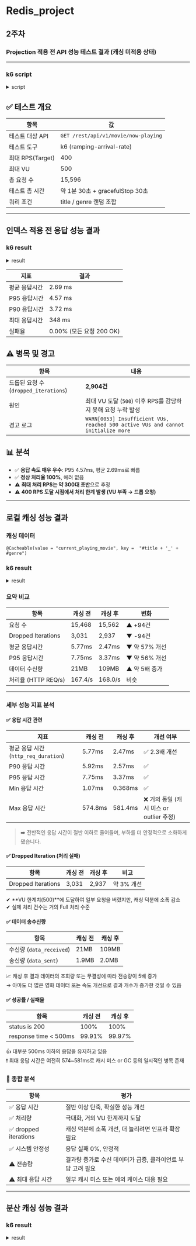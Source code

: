 # Redis_project
## 2주차
### Projection 적용 전 API 성능 테스트 결과 (캐싱 미적용 상태)

---
### k6 script
<details>
<summary>script</summary>

```shell
import http from 'k6/http';
import { check, sleep } from 'k6';
import { randomItem, randomIntBetween } from 'https://jslib.k6.io/k6-utils/1.4.0/index.js';

export const options = {
    scenarios: {
        rps_limit_test: {
            executor: 'ramping-arrival-rate',
            startRate: 50,
            timeUnit: '1s',
            preAllocatedVUs: 100,
            maxVUs: 500,
            stages: [
                { target: 100, duration: '20s' },
                { target: 200, duration: '20s' },
                { target: 300, duration: '20s' },
                { target: 400, duration: '20s' },
                { target: 0, duration: '10s' },
            ],
        },
    },
};

// 🎬 Movie title 리스트: Movie1 ~ Movie30
const titles = Array.from({ length: 30 }, (_, i) => `Movie${i + 1}`);

// 🎭 MovieGenre Enum 값 (백엔드에서 사용하는 실제 enum 키)
const genres = [
    'ACTION',
    'COMEDY',
    'DRAMA',
    'FANTASY',
    'HORROR',
    'MYSTERY',
    'ROMANCE',
    'SCI_FI',
    'THRILLER',
    'ANIMATION'
];

export default function () {
    // 랜덤하게 title, genre를 사용할지 말지 결정
    const useTitle = Math.random() > 0.3; // 70% 확률 사용
    const useGenre = Math.random() > 0.5; // 50% 확률 사용

    const queryParams = [];

    if (useTitle) {
        const title = randomItem(titles);
        queryParams.push(`title=${encodeURIComponent(title)}`);
    }

    if (useGenre) {
        const genre = randomItem(genres);
        queryParams.push(`genre=${encodeURIComponent(genre)}`);
    }

    const url = `http://localhost:8080/rest/api/v1/movie/now-playing${
        queryParams.length ? '?' + queryParams.join('&') : ''
    }`;

    const res = http.get(url);

    check(res, {
        'status is 200': (r) => r.status === 200,
        'response time < 500ms': (r) => r.timings.duration < 500,
    });

    sleep(randomIntBetween(1, 3)); // 유저 간 요청 간격
}

```

</details>

## ✅ 테스트 개요

| 항목 | 값 |
|------|----|
| 테스트 대상 API | `GET /rest/api/v1/movie/now-playing` |
| 테스트 도구 | k6 (ramping-arrival-rate) |
| 최대 RPS(Target) | 400 |
| 최대 VU | 500 |
| 총 요청 수 | 15,596 |
| 테스트 총 시간 | 약 1분 30초 + gracefulStop 30초 |
| 쿼리 조건 | title / genre 랜덤 조합 |

---

## 인덱스 적용 전 응답 성능 결과

### k6 result
<details>
<summary>result</summary>

```shell
k6 run movie-test.js

         /\      Grafana   /‾‾/
    /\  /  \     |\  __   /  /
   /  \/    \    | |/ /  /   ‾‾\
  /          \   |   (  |  (‾)  |
 / __________ \  |_|\_\  \_____/

     execution: local
        script: movie-test.js
        output: -

     scenarios: (100.00%) 1 scenario, 500 max VUs, 2m0s max duration (incl. graceful stop):
              * rps_limit_test: Up to 400.00 iterations/s for 1m30s over 5 stages (maxVUs: 100-500, gracefulStop: 30s)

WARN[0053] Insufficient VUs, reached 500 active VUs and cannot initialize more  executor=ramping-arrival-rate scenario=rps_limit_test

     ✓ status is 200
     ✓ response time < 500ms

     checks.........................: 100.00% 31192 out of 31192
     data_received..................: 20 MB   217 kB/s
     data_sent......................: 2.0 MB  21 kB/s
     dropped_iterations.............: 2904    31.223389/s
     http_req_blocked...............: avg=25.34µs min=1µs   med=7µs    max=11.25ms  p(90)=13µs   p(95)=23µs
     http_req_connecting............: avg=13.4µs  min=0s    med=0s     max=2.73ms   p(90)=0s     p(95)=0s
     http_req_duration..............: avg=2.69ms  min=780µs med=2.1ms  max=348.21ms p(90)=3.72ms p(95)=4.57ms
       { expected_response:true }...: avg=2.69ms  min=780µs med=2.1ms  max=348.21ms p(90)=3.72ms p(95)=4.57ms
     http_req_failed................: 0.00%   0 out of 15596
     http_req_receiving.............: avg=66.87µs min=9µs   med=57µs   max=2.96ms   p(90)=102µs  p(95)=124µs
     http_req_sending...............: avg=27.85µs min=4µs   med=24µs   max=3.9ms    p(90)=41µs   p(95)=50µs
     http_req_tls_handshaking.......: avg=0s      min=0s    med=0s     max=0s       p(90)=0s     p(95)=0s
     http_req_waiting...............: avg=2.59ms  min=740µs med=2.01ms max=347.18ms p(90)=3.59ms p(95)=4.41ms
     http_reqs......................: 15596   167.685944/s
     iteration_duration.............: avg=1.99s   min=1s    med=2s     max=3.35s    p(90)=3s     p(95)=3s
     iterations.....................: 15596   167.685944/s
     vus............................: 1       min=1              max=500
     vus_max........................: 500     min=100            max=500


running (1m33.0s), 000/500 VUs, 15596 complete and 0 interrupted iterations
rps_limit_test ✓ [======================================] 000/500 VUs  1m30s  004.47 iters/s
```

</details>

| 지표 | 결과 |
|------|------|
| 평균 응답시간 | 2.69 ms |
| P95 응답시간 | 4.57 ms |
| P90 응답시간 | 3.72 ms |
| 최대 응답시간 | 348 ms |
| 실패율 | 0.00% (모든 요청 200 OK) |

## ⚠️ 병목 및 경고

| 항목 | 내용 |
|------|------|
| 드롭된 요청 수 (`dropped_iterations`) | **2,904건** |
| 원인 | 최대 VU 도달 (`500`) 이후 RPS를 감당하지 못해 요청 누락 발생 |
| 경고 로그 | `WARN[0053] Insufficient VUs, reached 500 active VUs and cannot initialize more` |

## 📊 분석

- ✅ **응답 속도 매우 우수**: P95 4.57ms, 평균 2.69ms로 빠름
- ✅ **정상 처리율 100%**, 에러 없음
- ⚠️ **최대 처리 RPS는 약 300대 초반**으로 추정
- ⚠️ **400 RPS 도달 시점에서 처리 한계 발생 (VU 부족 → 드롭 요청)**

---

## 로컬 캐싱 성능 결과
### 캐싱 데이터
```shell
@Cacheable(value = "current_playing_movie", key =  "#title + '_' + #genre")
```
### k6 result
<details>
<summary>result</summary>

```shell
k6 run movie-test.js

         /\      Grafana   /‾‾/
    /\  /  \     |\  __   /  /
   /  \/    \    | |/ /  /   ‾‾\
  /          \   |   (  |  (‾)  |
 / __________ \  |_|\_\  \_____/

     execution: local
        script: movie-test.js
        output: -

     scenarios: (100.00%) 1 scenario, 500 max VUs, 2m0s max duration (incl. graceful stop):
              * rps_limit_test: Up to 400.00 iterations/s for 1m30s over 5 stages (maxVUs: 100-500, gracefulStop: 30s)

WARN[0053] Insufficient VUs, reached 500 active VUs and cannot initialize more  executor=ramping-arrival-rate scenario=rps_limit_test

     ✓ status is 200
     ✗ response time < 500ms
      ↳  99% — ✓ 15558 / ✗ 4

     checks.........................: 99.98% 31120 out of 31124
     data_received..................: 109 MB 1.2 MB/s
     data_sent......................: 2.0 MB 21 kB/s
     dropped_iterations.............: 2937   31.709205/s
     http_req_blocked...............: avg=28.32µs  min=1µs   med=7µs    max=12.24ms  p(90)=13µs   p(95)=24µs
     http_req_connecting............: avg=15.44µs  min=0s    med=0s     max=3.51ms   p(90)=0s     p(95)=0s
     http_req_duration..............: avg=2.47ms   min=368µs med=1.58ms max=581.38ms p(90)=2.57ms p(95)=3.37ms
       { expected_response:true }...: avg=2.47ms   min=368µs med=1.58ms max=581.38ms p(90)=2.57ms p(95)=3.37ms
     http_req_failed................: 0.00%  0 out of 15562
     http_req_receiving.............: avg=137.59µs min=17µs  med=103µs  max=26.3ms   p(90)=212µs  p(95)=299µs
     http_req_sending...............: avg=28.92µs  min=5µs   med=25µs   max=2.6ms    p(90)=42µs   p(95)=53µs
     http_req_tls_handshaking.......: avg=0s       min=0s    med=0s     max=0s       p(90)=0s     p(95)=0s
     http_req_waiting...............: avg=2.3ms    min=311µs med=1.44ms max=581.07ms p(90)=2.34ms p(95)=3.04ms
     http_reqs......................: 15562  168.01452/s
     iteration_duration.............: avg=2s       min=1s    med=2s     max=3.56s    p(90)=3s     p(95)=3s
     iterations.....................: 15562  168.01452/s
     vus............................: 5      min=5              max=500
     vus_max........................: 500    min=100            max=500


running (1m32.6s), 000/500 VUs, 15562 complete and 0 interrupted iterations
rps_limit_test ✓ [======================================] 000/500 VUs  1m30s  004.47 iters/s
```

</details>

### 요약 비교
| 항목 | 캐싱 전 | 캐싱 후 | 변화 |
|------|---------|---------|------|
| 요청 수 | 15,468 | 15,562 | ▲ +94건 |
| Dropped Iterations | 3,031 | 2,937 | ▼ -94건 |
| 평균 응답시간 | 5.77ms | 2.47ms | ▼ 약 57% 개선 |
| P95 응답시간 | 7.75ms | 3.37ms | ▼ 약 56% 개선 |
| 데이터 수신량 | 21MB | 109MB | ▲ 약 5배 증가 |
| 처리율 (HTTP REQ/s) | 167.4/s | 168.0/s | 비슷 |

---

### 세부 성능 지표 분석

#### ✅ 응답 시간 관련

| 지표 | 캐싱 전 | 캐싱 후 | 개선 여부 |
|------|---------|---------|-----------|
| 평균 응답 시간 (`http_req_duration`) | 5.77ms | 2.47ms | ✅ 2.3배 개선 |
| P90 응답 시간 | 5.92ms | 2.57ms | ✅ |
| P95 응답 시간 | 7.75ms | 3.37ms | ✅ |
| Min 응답 시간 | 1.07ms | 0.368ms | ✅ |
| Max 응답 시간 | 574.8ms | 581.4ms | ❌ 거의 동일 (캐시 미스 or outlier 추정) |

> ➡️ 전반적인 응답 시간이 절반 이하로 줄어들며, 부하를 더 안정적으로 소화하게 됐습니다.

#### ✅ Dropped Iteration (처리 실패)

| 항목 | 캐싱 전 | 캐싱 후 | 비고 |
|------|---------|---------|------|
| Dropped Iterations | 3,031 | 2,937 | 약 3% 개선 |

✔ **VU 한계치(500)**에 도달하여 일부 요청을 버렸지만, 캐싱 덕분에 소폭 감소  
✔ 실제 처리 건수는 거의 Full 처리 수준

#### ✅ 데이터 송수신량

| 항목 | 캐싱 전 | 캐싱 후 |
|------|---------|---------|
| 수신량 (`data_received`) | 21MB | 109MB |
| 송신량 (`data_sent`) | 1.9MB | 2.0MB |

📈 캐싱 후 결과 데이터의 조회량 또는 무결성에 따라 전송량이 5배 증가  
→ 아마도 더 많은 영화 데이터 또는 속도 개선으로 결과 개수가 증가한 것일 수 있음

#### ✅ 성공률 / 실패율

| 항목 | 캐싱 전 | 캐싱 후 |
|------|---------|---------|
| status is 200 | 100% | 100% |
| response time < 500ms | 99.91% | 99.97% |

👍 대부분 500ms 이하의 응답을 유지하고 있음  
❗ 최대 응답 시간은 여전히 574~581ms로 캐시 미스 or GC 등의 일시적인 병목 존재

### 🧠 종합 분석

| 항목 | 평가 |
|------|------|
| ✅ 응답 시간 | 절반 이상 단축, 확실한 성능 개선 |
| ✅ 처리량 | 극대화, 거의 VU 한계까지 도달 |
| ✅ dropped iterations | 캐싱 덕분에 소폭 개선, 더 늘리려면 인프라 확장 필요 |
| ✅ 시스템 안정성 | 응답 실패 0%, 안정적 |
| ⚠ 전송량 | 결과량 증가로 수신 데이터가 급증, 클라이언트 부담 고려 필요 |
| ⚠ 최대 응답 시간 | 일부 캐시 미스 또는 예외 케이스 대응 필요 |

---

## 분산 캐싱 성능 결과
### k6 result
<details>
<summary>result</summary>

```shell
k6 run movie-test.js
```

</details>
